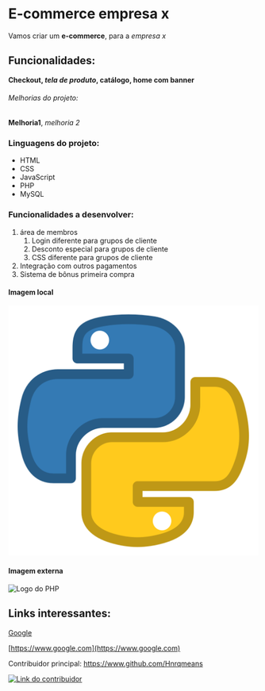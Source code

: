 # E-commerce empresa x

Vamos criar um **e-commerce**, para a *empresa x*

## Funcionalidades:

**Checkout, _tela de produto_, catálogo, home com banner**

###### Melhorias do projeto:

__Melhoria1__, _melhoria 2_

### Linguagens do projeto:

* HTML
* CSS 
* JavaScript
* PHP
* MySQL

### Funcionalidades a desenvolver:

1. área de membros
    1. Login diferente para grupos de cliente
    2. Desconto especial para grupos de cliente
    3. CSS diferente para grupos de cliente
2. Integração com outros pagamentos
3. Sistema de bônus primeira compra

#### Imagem local

![Logo do Python](img/267_Python-512.webp)

#### Imagem externa

![Logo do PHP](https://upload.wikimedia.org/wikipedia/commons/2/27/PHP-logo.svg)

## Links interessantes:

[Google](https://www.google.com)

[https://www.google.com](https://www.google.com)

Contribuidor principal: https://www.github.com/Hnrqmeans

[![Link do contribuidor](https://img.freepik.com/psd-premium/botao-vermelho-isolado-em-fundo-transparente-ou-branco-png_888962-535.jpg?w=740)](https://www.github.com/Hnrqmeans)